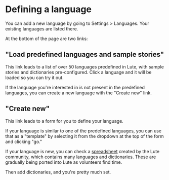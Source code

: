 # Defining a language

You can add a new language by going to Settings > Languages.  Your existing languages are listed there.

At the bottom of the page are two links:

## "Load predefined languages and sample stories"

This link leads to a list of over 50 languages predefined in Lute, with sample stories and dictionaries pre-configured.  Click a language and it will be loaded so you can try it out.

If the language you're interested in is not present in the predefined languages, you can create a new language with the "Create new" link.

## "Create new"

This link leads to a form for you to define your language.

If your language is similar to one of the predefined languages, you can use that as a "template" by selecting it from the dropdown at the top of the form and clicking "go."

If your language is new, you can check a [spreadsheet](https://docs.google.com/spreadsheets/d/1iBSwsKI-57HpjnNP8holmk_HDmjh16i5V_G8HJ-oNHY/edit#gid=1003964927) created by the Lute community, which contains many languages and dictionaries.  These are gradually being ported into Lute as volunteers find time.

Then add dictionaries, and you're pretty much set.
